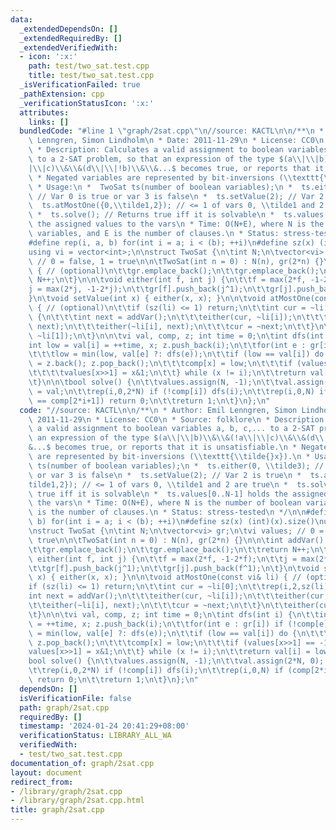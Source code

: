 ```yaml
---
data:
  _extendedDependsOn: []
  _extendedRequiredBy: []
  _extendedVerifiedWith:
  - icon: ':x:'
    path: test/two_sat.test.cpp
    title: test/two_sat.test.cpp
  _isVerificationFailed: true
  _pathExtension: cpp
  _verificationStatusIcon: ':x:'
  attributes:
    links: []
  bundledCode: "#line 1 \"graph/2sat.cpp\"\n//source: KACTL\n\n/**\n * Author: Emil\
    \ Lenngren, Simon Lindholm\n * Date: 2011-11-29\n * License: CC0\n * Source: folklore\n\
    \ * Description: Calculates a valid assignment to boolean variables a, b, c,...\
    \ to a 2-SAT problem, so that an expression of the type $(a\\|\\|b)\\&\\&(!a\\\
    |\\|c)\\&\\&(d\\|\\|!b)\\&\\&...$ becomes true, or reports that it is unsatisfiable.\n\
    \ * Negated variables are represented by bit-inversions (\\texttt{\\tilde{}x}).\n\
    \ * Usage:\n *  TwoSat ts(number of boolean variables);\n *  ts.either(0, \\tilde3);\
    \ // Var 0 is true or var 3 is false\n *  ts.setValue(2); // Var 2 is true\n *\
    \  ts.atMostOne({0,\\tilde1,2}); // <= 1 of vars 0, \\tilde1 and 2 are true\n\
    \ *  ts.solve(); // Returns true iff it is solvable\n *  ts.values[0..N-1] holds\
    \ the assigned values to the vars\n * Time: O(N+E), where N is the number of boolean\
    \ variables, and E is the number of clauses.\n * Status: stress-tested\n */\n\n\
    #define rep(i, a, b) for(int i = a; i < (b); ++i)\n#define sz(x) (int)(x).size()\n\
    using vi = vector<int>;\n\nstruct TwoSat {\n\tint N;\n\tvector<vi> gr;\n\tvi values;\
    \ // 0 = false, 1 = true\n\n\tTwoSat(int n = 0) : N(n), gr(2*n) {}\n\n\tint addVar()\
    \ { // (optional)\n\t\tgr.emplace_back();\n\t\tgr.emplace_back();\n\t\treturn\
    \ N++;\n\t}\n\n\tvoid either(int f, int j) {\n\t\tf = max(2*f, -1-2*f);\n\t\t\
    j = max(2*j, -1-2*j);\n\t\tgr[f].push_back(j^1);\n\t\tgr[j].push_back(f^1);\n\t\
    }\n\tvoid setValue(int x) { either(x, x); }\n\n\tvoid atMostOne(const vi& li)\
    \ { // (optional)\n\t\tif (sz(li) <= 1) return;\n\t\tint cur = ~li[0];\n\t\trep(i,2,sz(li))\
    \ {\n\t\t\tint next = addVar();\n\t\t\teither(cur, ~li[i]);\n\t\t\teither(cur,\
    \ next);\n\t\t\teither(~li[i], next);\n\t\t\tcur = ~next;\n\t\t}\n\t\teither(cur,\
    \ ~li[1]);\n\t}\n\n\tvi val, comp, z; int time = 0;\n\tint dfs(int i) {\n\t\t\
    int low = val[i] = ++time, x; z.push_back(i);\n\t\tfor(int e : gr[i]) if (!comp[e])\n\
    \t\t\tlow = min(low, val[e] ?: dfs(e));\n\t\tif (low == val[i]) do {\n\t\t\tx\
    \ = z.back(); z.pop_back();\n\t\t\tcomp[x] = low;\n\t\t\tif (values[x>>1] == -1)\n\
    \t\t\t\tvalues[x>>1] = x&1;\n\t\t} while (x != i);\n\t\treturn val[i] = low;\n\
    \t}\n\n\tbool solve() {\n\t\tvalues.assign(N, -1);\n\t\tval.assign(2*N, 0); comp\
    \ = val;\n\t\trep(i,0,2*N) if (!comp[i]) dfs(i);\n\t\trep(i,0,N) if (comp[2*i]\
    \ == comp[2*i+1]) return 0;\n\t\treturn 1;\n\t}\n};\n"
  code: "//source: KACTL\n\n/**\n * Author: Emil Lenngren, Simon Lindholm\n * Date:\
    \ 2011-11-29\n * License: CC0\n * Source: folklore\n * Description: Calculates\
    \ a valid assignment to boolean variables a, b, c,... to a 2-SAT problem, so that\
    \ an expression of the type $(a\\|\\|b)\\&\\&(!a\\|\\|c)\\&\\&(d\\|\\|!b)\\&\\\
    &...$ becomes true, or reports that it is unsatisfiable.\n * Negated variables\
    \ are represented by bit-inversions (\\texttt{\\tilde{}x}).\n * Usage:\n *  TwoSat\
    \ ts(number of boolean variables);\n *  ts.either(0, \\tilde3); // Var 0 is true\
    \ or var 3 is false\n *  ts.setValue(2); // Var 2 is true\n *  ts.atMostOne({0,\\\
    tilde1,2}); // <= 1 of vars 0, \\tilde1 and 2 are true\n *  ts.solve(); // Returns\
    \ true iff it is solvable\n *  ts.values[0..N-1] holds the assigned values to\
    \ the vars\n * Time: O(N+E), where N is the number of boolean variables, and E\
    \ is the number of clauses.\n * Status: stress-tested\n */\n\n#define rep(i, a,\
    \ b) for(int i = a; i < (b); ++i)\n#define sz(x) (int)(x).size()\nusing vi = vector<int>;\n\
    \nstruct TwoSat {\n\tint N;\n\tvector<vi> gr;\n\tvi values; // 0 = false, 1 =\
    \ true\n\n\tTwoSat(int n = 0) : N(n), gr(2*n) {}\n\n\tint addVar() { // (optional)\n\
    \t\tgr.emplace_back();\n\t\tgr.emplace_back();\n\t\treturn N++;\n\t}\n\n\tvoid\
    \ either(int f, int j) {\n\t\tf = max(2*f, -1-2*f);\n\t\tj = max(2*j, -1-2*j);\n\
    \t\tgr[f].push_back(j^1);\n\t\tgr[j].push_back(f^1);\n\t}\n\tvoid setValue(int\
    \ x) { either(x, x); }\n\n\tvoid atMostOne(const vi& li) { // (optional)\n\t\t\
    if (sz(li) <= 1) return;\n\t\tint cur = ~li[0];\n\t\trep(i,2,sz(li)) {\n\t\t\t\
    int next = addVar();\n\t\t\teither(cur, ~li[i]);\n\t\t\teither(cur, next);\n\t\
    \t\teither(~li[i], next);\n\t\t\tcur = ~next;\n\t\t}\n\t\teither(cur, ~li[1]);\n\
    \t}\n\n\tvi val, comp, z; int time = 0;\n\tint dfs(int i) {\n\t\tint low = val[i]\
    \ = ++time, x; z.push_back(i);\n\t\tfor(int e : gr[i]) if (!comp[e])\n\t\t\tlow\
    \ = min(low, val[e] ?: dfs(e));\n\t\tif (low == val[i]) do {\n\t\t\tx = z.back();\
    \ z.pop_back();\n\t\t\tcomp[x] = low;\n\t\t\tif (values[x>>1] == -1)\n\t\t\t\t\
    values[x>>1] = x&1;\n\t\t} while (x != i);\n\t\treturn val[i] = low;\n\t}\n\n\t\
    bool solve() {\n\t\tvalues.assign(N, -1);\n\t\tval.assign(2*N, 0); comp = val;\n\
    \t\trep(i,0,2*N) if (!comp[i]) dfs(i);\n\t\trep(i,0,N) if (comp[2*i] == comp[2*i+1])\
    \ return 0;\n\t\treturn 1;\n\t}\n};\n"
  dependsOn: []
  isVerificationFile: false
  path: graph/2sat.cpp
  requiredBy: []
  timestamp: '2024-01-24 20:41:29+08:00'
  verificationStatus: LIBRARY_ALL_WA
  verifiedWith:
  - test/two_sat.test.cpp
documentation_of: graph/2sat.cpp
layout: document
redirect_from:
- /library/graph/2sat.cpp
- /library/graph/2sat.cpp.html
title: graph/2sat.cpp
---
```

